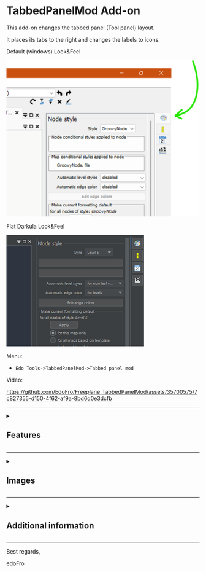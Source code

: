 # TabbedPanelMod Add-on

This add-on changes the tabbed panel (Tool panel) layout.

It places its tabs to the right and changes the labels to icons.

Default (windows) Look&Feel

![TabsToTheRight.png](https://github.com/EdoFro/Freeplane_TabbedPanelMod/blob/main/resources/TabsToTheRight.png)

Flat Darkula Look&Feel

![Flat_Darkula.png](https://github.com/EdoFro/Freeplane_TabbedPanelMod/blob/main/resources/Flat%20Darkula.png)

Menu:

- `Edo Tools->TabbedPanelMod->Tabbed panel mod`

Video:

https://github.com/EdoFro/Freeplane_TabbedPanelMod/assets/35700575/7c827355-d150-4f62-af9a-8bd6d0e3dcfb

----

<details><summary><h2>Features</h2></summary>

- Tabs are placed at the right side of the Tabbed Panel and the labels are replaced by icons (to minimize screen space used)
- The user can modify  the tab panel's width for each tab independently
- When clicking on a tab, its content is shown and resized to its own defined width
- When clicking again on an already selected tab, the Tab panel minimizes itself hiding its content but tabs stay visible to show their content easily
- To return to the standard TabbedPanel layout, execute the menu command again
   - `Edo Tools->TabbedPanelMod->Tabbed panel mod`

</details>

----

<details><summary><h2>Images</h2></summary>

<details><summary><h3>Tabbed panel (tools panel)</h3></summary>

- in its standard layout
- before executing the **TabbedPanelMod** command
- Tabs are on the top side of the panel
- ![Standard.png](https://github.com/EdoFro/Freeplane_TabbedPanelMod/blob/main/resources/Standard.png)

</details>
<details><summary><h3>After applying TabbedPanelMod</h3></summary>

- Menu:
   - `Edo Tools->TabbedPanelMod->Tabbed panel mod`
- Tabs are now placed on the right side of the panel
- The tabs labels are replaced with icons
- The former text of the labels are now used as ToolTipText for the tabs
- ![TabsToTheRight.png](https://github.com/EdoFro/Freeplane_TabbedPanelMod/blob/main/resources/TabsToTheRight.png)

</details>
<details><summary><h3>Tabbed panel minimized</h3></summary>

- After clicking again on the selected tab.
- Content is hidden
- Tabs are still visible
- ![minimizedClickedAgain.png](https://github.com/EdoFro/Freeplane_TabbedPanelMod/blob/main/resources/minimizedClickedAgain.png)

</details>
### Works with different Look&Feels

<details><summary><h4>Flat LaF</h4></summary>

<details><summary><h5>Flat Light</h5></summary>

![Flat Light](https://github.com/EdoFro/Freeplane_TabbedPanelMod/blob/main/resources/Flat%20Light.png)

</details>
<details><summary><h5>Flat IntelliJ</h5></summary>

![Flat IntelliJ](https://github.com/EdoFro/Freeplane_TabbedPanelMod/blob/main/resources/Flat%20IntelliJ.png)

</details>
<details><summary><h5>Flat Solarized</h5></summary>

![Flat Solarized](https://github.com/EdoFro/Freeplane_TabbedPanelMod/blob/main/resources/Flat%20Solarized.png)

</details>
<details><summary><h5>Flat Dark</h5></summary>

![Flat Dark](https://github.com/EdoFro/Freeplane_TabbedPanelMod/blob/main/resources/Flat%20Dark.png)

</details>
<details><summary><h5>Flat Darkula</h5></summary>

![Flat Darkula](https://github.com/EdoFro/Freeplane_TabbedPanelMod/blob/main/resources/Flat%20Darkula.png)

</details>
<details><summary><h5>Flat Dark Material</h5></summary>

![Flat Dark Material](https://github.com/EdoFro/Freeplane_TabbedPanelMod/blob/main/resources/Flat%20Dark%20Material.png)

</details>
</details>
<details><summary><h4>Classic LaF</h4></summary>

<details><summary><h5>Windows</h5></summary>

![Windows](https://github.com/EdoFro/Freeplane_TabbedPanelMod/blob/main/resources/Windows.png)

</details>
<details><summary><h5>Windows Classic</h5></summary>

![Windows Classic](https://github.com/EdoFro/Freeplane_TabbedPanelMod/blob/main/resources/Windows%20Classic.png)

</details>
<details><summary><h5>Nimbus</h5></summary>

![Nimbus](https://github.com/EdoFro/Freeplane_TabbedPanelMod/blob/main/resources/Nimbus.png)

</details>
<details><summary><h5>Metal</h5></summary>

![Metal](https://github.com/EdoFro/Freeplane_TabbedPanelMod/blob/main/resources/Metal.png)

</details>
<details><summary><h5>CDE Motif</h5></summary>

![CDE Motif](https://github.com/EdoFro/Freeplane_TabbedPanelMod/blob/main/resources/CDE%20Motif.png)

</details>
</details>
</details>

----

<details><summary><h2>Additional information</h2></summary>

- the icons used for the tabs are placed in
   - `Icons->User icons->TabbedPanelMod->...`
- the script selects the icon for the tab using this logic:
   - if there is an icon that is named equal than the tab's label text, then: use it
   - else: use the icon that is named as the tabs number
      - starting with 0
      - the first 4 (`00.svg` to `03.svg`) are used for the standard tabs in Freeplane
- if another add-on or script creates an additional tab, you can add an icon for it
   - for example, using the devtools addon
   - or adding it manually in the user directory
      - `<userdirectory>/icons/tabbedPanelMod/`
   - for its name you have to consider the logic explained in the previous point.

</details>

----

Best regards,

edoFro


